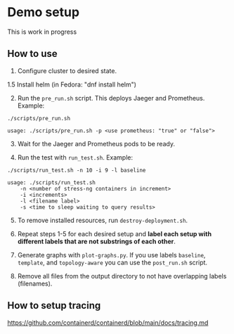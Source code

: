 # Demo setup

This is work in progress

## How to use

1. Configure cluster to desired state.

1.5 Install helm (in Fedora: "dnf install helm")

2. Run the `pre_run.sh` script. This deploys Jaeger and Prometheus. Example:

```console
./scripts/pre_run.sh
```

```console
usage: ./scripts/pre_run.sh -p <use prometheus: "true" or "false">
```

3. Wait for the Jaeger and Prometheus pods to be ready.

4. Run the test with `run_test.sh`. Example:

```console
./scripts/run_test.sh -n 10 -i 9 -l baseline
```

```console
usage: ./scripts/run_test.sh
    -n <number of stress-ng containers in increment>
    -i <increments>
    -l <filename label>
    -s <time to sleep waiting to query results>
```

5. To remove installed resources, run `destroy-deployment.sh`.

6. Repeat steps 1-5 for each desired setup and **label each setup with different labels that are not substrings of each other**.

7. Generate graphs with `plot-graphs.py`. If you use labels `baseline`, `template`, and `topology-aware` you can use the `post_run.sh` script.

8. Remove all files from the output directory to not have overlapping labels (filenames).

## How to setup tracing

https://github.com/containerd/containerd/blob/main/docs/tracing.md
